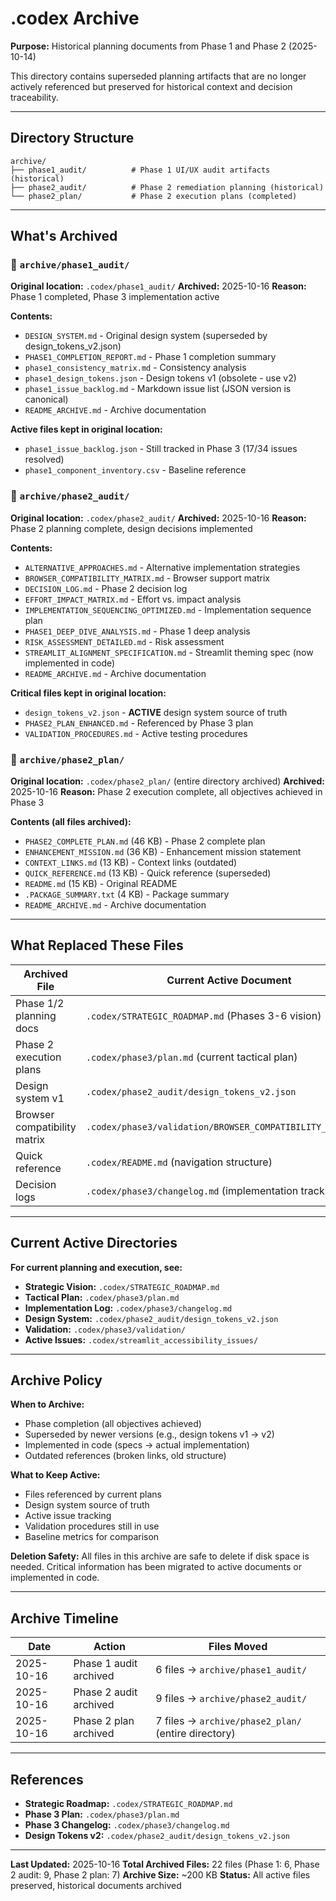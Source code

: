# .codex Archive

**Purpose:** Historical planning documents from Phase 1 and Phase 2 (2025-10-14)

This directory contains superseded planning artifacts that are no longer actively referenced but preserved for historical context and decision traceability.

---

## Directory Structure

```
archive/
├── phase1_audit/          # Phase 1 UI/UX audit artifacts (historical)
├── phase2_audit/          # Phase 2 remediation planning (historical)
└── phase2_plan/           # Phase 2 execution plans (completed)
```

---

## What's Archived

### 📁 `archive/phase1_audit/`
**Original location:** `.codex/phase1_audit/`
**Archived:** 2025-10-16
**Reason:** Phase 1 completed, Phase 3 implementation active

**Contents:**
- `DESIGN_SYSTEM.md` - Original design system (superseded by design_tokens_v2.json)
- `PHASE1_COMPLETION_REPORT.md` - Phase 1 completion summary
- `phase1_consistency_matrix.md` - Consistency analysis
- `phase1_design_tokens.json` - Design tokens v1 (obsolete - use v2)
- `phase1_issue_backlog.md` - Markdown issue list (JSON version is canonical)
- `README_ARCHIVE.md` - Archive documentation

**Active files kept in original location:**
- `phase1_issue_backlog.json` - Still tracked in Phase 3 (17/34 issues resolved)
- `phase1_component_inventory.csv` - Baseline reference

### 📁 `archive/phase2_audit/`
**Original location:** `.codex/phase2_audit/`
**Archived:** 2025-10-16
**Reason:** Phase 2 planning complete, design decisions implemented

**Contents:**
- `ALTERNATIVE_APPROACHES.md` - Alternative implementation strategies
- `BROWSER_COMPATIBILITY_MATRIX.md` - Browser support matrix
- `DECISION_LOG.md` - Phase 2 decision log
- `EFFORT_IMPACT_MATRIX.md` - Effort vs. impact analysis
- `IMPLEMENTATION_SEQUENCING_OPTIMIZED.md` - Implementation sequence plan
- `PHASE1_DEEP_DIVE_ANALYSIS.md` - Phase 1 deep analysis
- `RISK_ASSESSMENT_DETAILED.md` - Risk assessment
- `STREAMLIT_ALIGNMENT_SPECIFICATION.md` - Streamlit theming spec (now implemented in code)
- `README_ARCHIVE.md` - Archive documentation

**Critical files kept in original location:**
- `design_tokens_v2.json` - **ACTIVE** design system source of truth
- `PHASE2_PLAN_ENHANCED.md` - Referenced by Phase 3 plan
- `VALIDATION_PROCEDURES.md` - Active testing procedures

### 📁 `archive/phase2_plan/`
**Original location:** `.codex/phase2_plan/` (entire directory archived)
**Archived:** 2025-10-16
**Reason:** Phase 2 execution complete, all objectives achieved in Phase 3

**Contents (all files archived):**
- `PHASE2_COMPLETE_PLAN.md` (46 KB) - Phase 2 complete plan
- `ENHANCEMENT_MISSION.md` (36 KB) - Enhancement mission statement
- `CONTEXT_LINKS.md` (13 KB) - Context links (outdated)
- `QUICK_REFERENCE.md` (13 KB) - Quick reference (superseded)
- `README.md` (15 KB) - Original README
- `.PACKAGE_SUMMARY.txt` (4 KB) - Package summary
- `README_ARCHIVE.md` - Archive documentation

---

## What Replaced These Files

| Archived File | Current Active Document |
|---------------|-------------------------|
| Phase 1/2 planning docs | `.codex/STRATEGIC_ROADMAP.md` (Phases 3-6 vision) |
| Phase 2 execution plans | `.codex/phase3/plan.md` (current tactical plan) |
| Design system v1 | `.codex/phase2_audit/design_tokens_v2.json` |
| Browser compatibility matrix | `.codex/phase3/validation/BROWSER_COMPATIBILITY_REPORT.md` |
| Quick reference | `.codex/README.md` (navigation structure) |
| Decision logs | `.codex/phase3/changelog.md` (implementation tracking) |

---

## Current Active Directories

**For current planning and execution, see:**
- **Strategic Vision:** `.codex/STRATEGIC_ROADMAP.md`
- **Tactical Plan:** `.codex/phase3/plan.md`
- **Implementation Log:** `.codex/phase3/changelog.md`
- **Design System:** `.codex/phase2_audit/design_tokens_v2.json`
- **Validation:** `.codex/phase3/validation/`
- **Active Issues:** `.codex/streamlit_accessibility_issues/`

---

## Archive Policy

**When to Archive:**
- Phase completion (all objectives achieved)
- Superseded by newer versions (e.g., design tokens v1 → v2)
- Implemented in code (specs → actual implementation)
- Outdated references (broken links, old structure)

**What to Keep Active:**
- Files referenced by current plans
- Design system source of truth
- Active issue tracking
- Validation procedures still in use
- Baseline metrics for comparison

**Deletion Safety:**
All files in this archive are safe to delete if disk space is needed. Critical information has been migrated to active documents or implemented in code.

---

## Archive Timeline

| Date | Action | Files Moved |
|------|--------|-------------|
| 2025-10-16 | Phase 1 audit archived | 6 files → `archive/phase1_audit/` |
| 2025-10-16 | Phase 2 audit archived | 9 files → `archive/phase2_audit/` |
| 2025-10-16 | Phase 2 plan archived | 7 files → `archive/phase2_plan/` (entire directory) |

---

## References

- **Strategic Roadmap:** `.codex/STRATEGIC_ROADMAP.md`
- **Phase 3 Plan:** `.codex/phase3/plan.md`
- **Phase 3 Changelog:** `.codex/phase3/changelog.md`
- **Design Tokens v2:** `.codex/phase2_audit/design_tokens_v2.json`

---

**Last Updated:** 2025-10-16
**Total Archived Files:** 22 files (Phase 1: 6, Phase 2 audit: 9, Phase 2 plan: 7)
**Archive Size:** ~200 KB
**Status:** All active files preserved, historical documents archived
